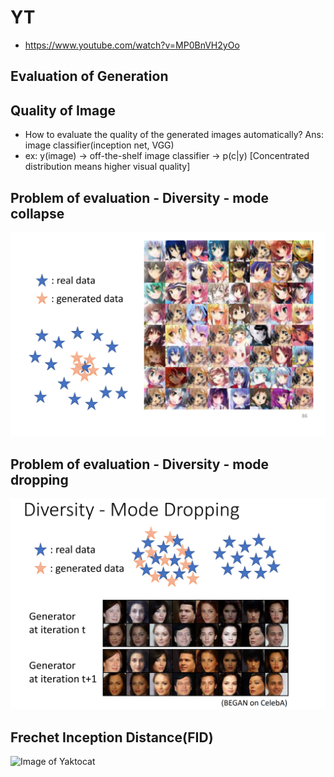 # YT  
  * https://www.youtube.com/watch?v=MP0BnVH2yOo  


## Evaluation of Generation  
## Quality of Image  

 * How to evaluate the quality of the generated images automatically?  Ans: image classifier(inception net, VGG)  
 * ex: y(image) -> off-the-shelf image classifier -> p(c|y) [Concentrated distribution means higher visual quality]  

## Problem of evaluation - Diversity - mode collapse  
 ![Image of Yaktocat](https://github.com/ting-chih/NTU-ML2021spring/blob/main/image/mode%20collapse.png)  

## Problem of evaluation - Diversity - mode dropping  
 ![Image of Yaktocat](https://github.com/ting-chih/NTU-ML2021spring/blob/main/image/mode%20dropping.png)


## Frechet Inception Distance(FID)  
![Image of Yaktocat]()
